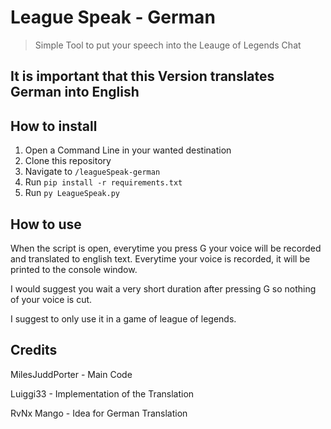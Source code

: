 # League Speak - German
> Simple Tool to put your speech into the Leauge of Legends Chat

## It is important that this Version translates German into English

## How to install
1. Open a Command Line in your wanted destination
2. Clone this repository
3. Navigate to `/leagueSpeak-german`
4. Run `pip install -r requirements.txt`
5. Run `py LeagueSpeak.py`

## How to use
When the script is open, everytime you press G your voice will be recorded and translated to english text.
Everytime your voice is recorded, it will be printed to the console window.

I would suggest you wait a very short duration after pressing G so nothing of your voice is cut.

I suggest to only use it in a game of league of legends.

## Credits
MilesJuddPorter - Main Code

Luiggi33 - Implementation of the Translation

RvNx Mango - Idea for German Translation
